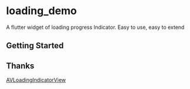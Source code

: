 # loading_demo

A flutter widget of loading progress Indicator. Easy to use, easy to extend

## Getting Started

## Thanks

[AVLoadingIndicatorView](https://github.com/81813780/AVLoadingIndicatorView)
